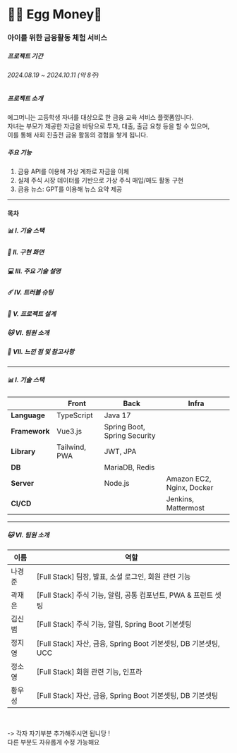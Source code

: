 
# 🧡🐥 Egg Money🧡
### 아이를 위한 금융활동 체험 서비스 

##### 프로젝트 기간 
###### 2024.08.19 ~ 2024.10.11 (약 8주)

##### 프로젝트 소개
에그머니는 고등학생 자녀를 대상으로 한 금융 교육 서비스 플랫폼입니다. <br/>
자녀는 부모가 제공한 자금을 바탕으로 투자, 대출, 출금 요청 등을 할 수 있으며, <br/>
이를 통해 사회 진출전 금융 활동의 경험을 쌓게 됩니다. <br/>

##### 주요 기능

1. 금융 API를 이용해 가상 계좌로 자금을 이체 <br/>
2. 실제 주식 시장 데이터를 기반으로 가상 주식 매입/매도 활동 구현 <br/>
3. 금융 뉴스: GPT를 이용해 뉴스 요약 제공 <br/>

---
#### 목차

##### 📊 I. 기술 스택

##### 💁 II. 구현 화면

##### 💻 III. 주요 기술 설명

##### ☄️ IV. 트러블 슈팅  

##### 📑 V. 프로젝트 설계

##### 🐱 VI. 팀원 소개

##### 🙇 VII. 느낀 점 및 참고사항

---
##### 📊 I. 기술 스택

|  | Front | Back | Infra |
| --- | --- | --- |  --- |
| **Language** | TypeScript | Java 17 |  |
| **Framework** | Vue3.js | Spring Boot, Spring Security |  |
| **Library** | Tailwind, PWA | JWT, JPA |  |
| **DB** |  | MariaDB, Redis |  |
| **Server** |  | Node.js | Amazon EC2, Nginx, Docker |
| **CI/CD** |  |  | Jenkins, Mattermost |
---
##### 🐱 VI. 팀원 소개
| 이름 | 역할 |   
| --- | --- |
| 나경준 | [Full Stack] 팀장, 발표, 소셜 로그인, 회원 관련 기능 | 
| 곽재은 | [Full Stack] 주식 기능, 알림, 공통 컴포넌트, PWA & 프런트 셋팅 | 
| 김신범 | [Full Stack] 주식 기능, 알림, Spring Boot 기본셋팅 | 
| 정지영 | [Full Stack] 자산, 금융, Spring Boot 기본셋팅, DB 기본셋팅, UCC |
| 정소영 | [Full Stack] 회원 관련 기능, 인프라 |  
| 황우성 | [Full Stack] 자산, 금융, Spring Boot 기본셋팅, DB 기본셋팅 |  

<br/>

-> 각자 자기부분 추가해주시면 됩니당 ! <br/>
다른 부분도 자유롭게 수정 가능해요 